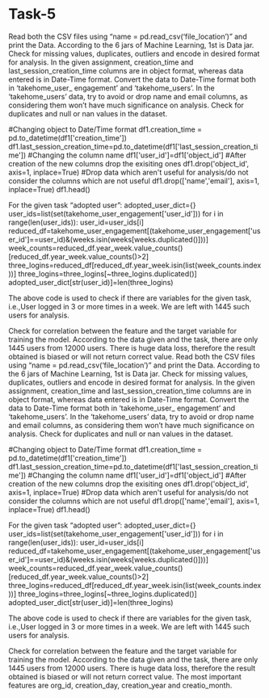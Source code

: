 # Task-5
Read both the CSV files using “name = pd.read_csv(‘file_location’)” and print the Data. According to the 6 jars of Machine Learning, 1st is Data jar. Check for missing values, duplicates, outliers and encode in desired format for analysis. In the given assignment, creation_time and last_session_creation_time columns are in object format, whereas data entered is in Date-Time format. Convert the data to Date-Time format both in ‘takehome_user_ engagement’ and ‘takehome_users’. In the ‘takehome_users’ data,  try to avoid or drop name and email columns, as considering them won’t have much significance on analysis. Check for duplicates and null or nan values in the dataset. 

#Changing object to Date/Time format
df1.creation_time = pd.to_datetime(df1['creation_time'])
df1.last_session_creation_time=pd.to_datetime(df1['last_session_creation_time'])
#Changing the column name
df1['user_id']=df1['object_id']
#After creation of the new columns drop the exisiting ones
df1.drop('object_id', axis=1, inplace=True)
#Drop data which aren't useful for analysis/do not consider the columns which are not useful
df1.drop(['name','email'], axis=1, inplace=True)
df1.head()
 
For the given task “adopted user”:
adopted_user_dict={}
user_ids=list(set(takehome_user_engagement['user_id']))
for i in range(len(user_ids)):
    user_id=user_ids[i]
reduced_df=takehome_user_engagement[(takehome_user_engagement['user_id']==user_id)&(weeks.isin(weeks[weeks.duplicated()]))]
    week_counts=reduced_df.year_week.value_counts()[reduced_df.year_week.value_counts()>2]
    three_logins=reduced_df[reduced_df.year_week.isin(list(week_counts.index))]
    three_logins=three_logins[~three_logins.duplicated()]
    adopted_user_dict[str(user_id)]=len(three_logins)

The above code is used to check if there are variables for the given task, i.e.,User logged in 3 or more times in a week. We are left with 1445 such users for analysis.

Check for correlation between the feature and the target variable for training the model. According to the data given and the task, there are only 1445 users from 12000 users. There is huge data loss, therefore the result obtained is biased or will not return correct value. 
Read both the CSV files using “name = pd.read_csv(‘file_location’)” and print the Data. According to the 6 jars of Machine Learning, 1st is Data jar. Check for missing values, duplicates, outliers and encode in desired format for analysis. In the given assignment, creation_time and last_session_creation_time columns are in object format, whereas data entered is in Date-Time format. Convert the data to Date-Time format both in ‘takehome_user_ engagement’ and ‘takehome_users’. In the ‘takehome_users’ data,  try to avoid or drop name and email columns, as considering them won’t have much significance on analysis. Check for duplicates and null or nan values in the dataset. 

#Changing object to Date/Time format
df1.creation_time = pd.to_datetime(df1['creation_time'])
df1.last_session_creation_time=pd.to_datetime(df1['last_session_creation_time'])
#Changing the column name
df1['user_id']=df1['object_id']
#After creation of the new columns drop the exisiting ones
df1.drop('object_id', axis=1, inplace=True)
#Drop data which aren't useful for analysis/do not consider the columns which are not useful
df1.drop(['name','email'], axis=1, inplace=True)
df1.head()
 
For the given task “adopted user”:
adopted_user_dict={}
user_ids=list(set(takehome_user_engagement['user_id']))
for i in range(len(user_ids)):
    user_id=user_ids[i]
reduced_df=takehome_user_engagement[(takehome_user_engagement['user_id']==user_id)&(weeks.isin(weeks[weeks.duplicated()]))]
    week_counts=reduced_df.year_week.value_counts()[reduced_df.year_week.value_counts()>2]
    three_logins=reduced_df[reduced_df.year_week.isin(list(week_counts.index))]
    three_logins=three_logins[~three_logins.duplicated()]
    adopted_user_dict[str(user_id)]=len(three_logins)

The above code is used to check if there are variables for the given task, i.e.,User logged in 3 or more times in a week. We are left with 1445 such users for analysis.

Check for correlation between the feature and the target variable for training the model. According to the data given and the task, there are only 1445 users from 12000 users. There is huge data loss, therefore the result obtained is biased or will not return correct value. 
The most important features are org_id, creation_day, creation_year and creatio_month.
